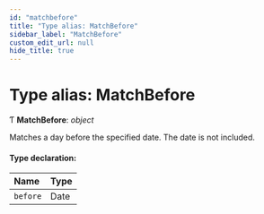 ```yaml
---
id: "matchbefore"
title: "Type alias: MatchBefore"
sidebar_label: "MatchBefore"
custom_edit_url: null
hide_title: true
---
```


# Type alias: MatchBefore

Ƭ **MatchBefore**: *object*

Matches a day before the specified date. The date is not included.

#### Type declaration:

Name | Type |
:------ | :------ |
`before` | Date |
